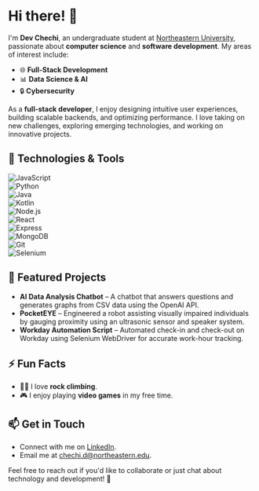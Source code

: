 # Hi there! 👋  

I'm **Dev Chechi**, an undergraduate student at [Northeastern University](https://www.northeastern.edu/), passionate about **computer science** and **software development**. My areas of interest include:  

- 🌐 **Full-Stack Development**  
- 📊 **Data Science & AI**  
- 🔒 **Cybersecurity**  

As a **full-stack developer**, I enjoy designing intuitive user experiences, building scalable backends, and optimizing performance. I love taking on new challenges, exploring emerging technologies, and working on innovative projects.  

## 🔧 Technologies & Tools  

![JavaScript](https://img.shields.io/badge/-JavaScript-F7DF1E?style=flat&logo=javascript&logoColor=black)  
![Python](https://img.shields.io/badge/-Python-3776AB?style=flat&logo=python&logoColor=white)  
![Java](https://img.shields.io/badge/-Java-007396?style=flat&logo=java&logoColor=white)  
![Kotlin](https://img.shields.io/badge/-Kotlin-0095D5?style=flat&logo=kotlin&logoColor=white)  
![Node.js](https://img.shields.io/badge/-Node.js-339933?style=flat&logo=node.js&logoColor=white)  
![React](https://img.shields.io/badge/-React-61DAFB?style=flat&logo=react&logoColor=black)  
![Express](https://img.shields.io/badge/-Express-000000?style=flat&logo=express&logoColor=white)  
![MongoDB](https://img.shields.io/badge/-MongoDB-47A248?style=flat&logo=mongodb&logoColor=white)  
![Git](https://img.shields.io/badge/-Git-F05032?style=flat&logo=git&logoColor=white)  
![Selenium](https://img.shields.io/badge/-Selenium-43B02A?style=flat&logo=selenium&logoColor=white)  

## 🚀 Featured Projects  

- **AI Data Analysis Chatbot** – A chatbot that answers questions and generates graphs from CSV data using the OpenAI API.  
- **PocketEYE** – Engineered a robot assisting visually impaired individuals by gauging proximity using an ultrasonic sensor and speaker system.  
- **Workday Automation Script** – Automated check-in and check-out on Workday using Selenium WebDriver for accurate work-hour tracking.  

## ⚡ Fun Facts  

- 🧗‍♂️ I love **rock climbing**.  
- 🎮 I enjoy playing **video games** in my free time.  

## 📫 Get in Touch  

- Connect with me on [LinkedIn](https://www.linkedin.com/in/devmchechi/).  
- Email me at <chechi.d@northeastern.edu>.  

Feel free to reach out if you'd like to collaborate or just chat about technology and development! 🚀  
